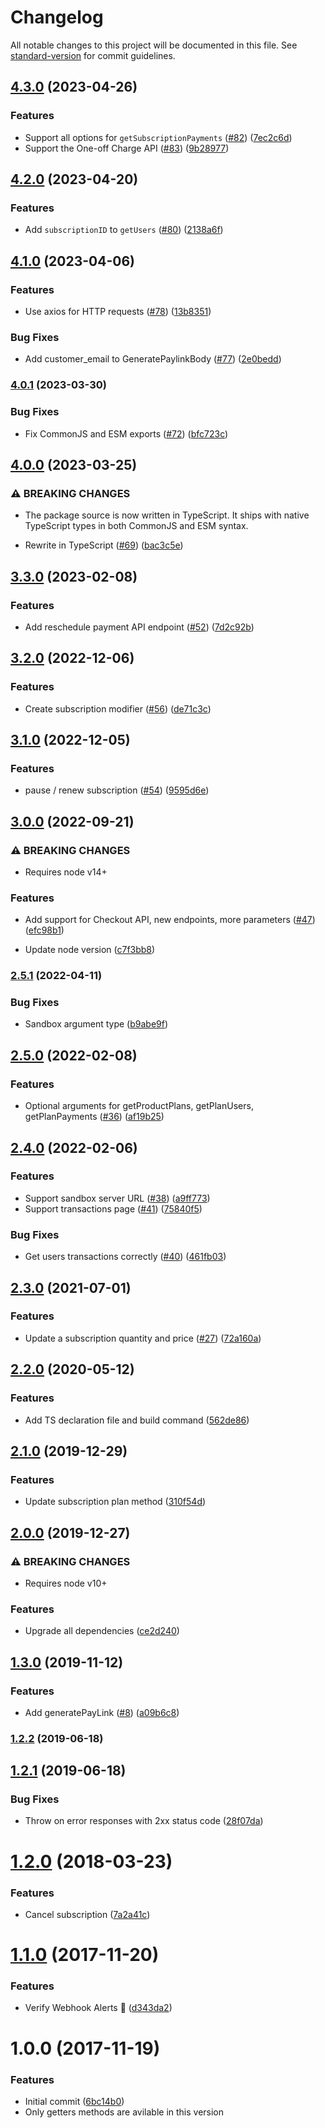 # Changelog

All notable changes to this project will be documented in this file. See [standard-version](https://github.com/conventional-changelog/standard-version) for commit guidelines.

## [4.3.0](https://github.com/avaly/paddle-sdk/compare/v4.2.0...v4.3.0) (2023-04-26)


### Features

* Support all options for `getSubscriptionPayments` ([#82](https://github.com/avaly/paddle-sdk/issues/82)) ([7ec2c6d](https://github.com/avaly/paddle-sdk/commit/7ec2c6d283a3eb250a0d7742fd58cd60889cbe20))
* Support the One-off Charge API ([#83](https://github.com/avaly/paddle-sdk/issues/83)) ([9b28977](https://github.com/avaly/paddle-sdk/commit/9b289770e810a7bfb5724bbdc6b21efeab8d826a))

## [4.2.0](https://github.com/avaly/paddle-sdk/compare/v4.1.0...v4.2.0) (2023-04-20)


### Features

* Add `subscriptionID` to `getUsers` ([#80](https://github.com/avaly/paddle-sdk/issues/80)) ([2138a6f](https://github.com/avaly/paddle-sdk/commit/2138a6fac560e4512fe69537a6c6dfb3ebbfb49e))

## [4.1.0](https://github.com/avaly/paddle-sdk/compare/v4.0.1...v4.1.0) (2023-04-06)


### Features

* Use axios for HTTP requests ([#78](https://github.com/avaly/paddle-sdk/issues/78)) ([13b8351](https://github.com/avaly/paddle-sdk/commit/13b8351f2580a2f084897379ff52b4c3301d6478))


### Bug Fixes

* Add customer_email to GeneratePaylinkBody ([#77](https://github.com/avaly/paddle-sdk/issues/77)) ([2e0bedd](https://github.com/avaly/paddle-sdk/commit/2e0beddf328fa9569d4c1bd4df8c525e2c7a1964))

### [4.0.1](https://github.com/avaly/paddle-sdk/compare/v4.0.0...v4.0.1) (2023-03-30)


### Bug Fixes

* Fix CommonJS and ESM exports ([#72](https://github.com/avaly/paddle-sdk/issues/72)) ([bfc723c](https://github.com/avaly/paddle-sdk/commit/bfc723ca415779109b6216d6ee034fd14744568b))

## [4.0.0](https://github.com/avaly/paddle-sdk/compare/v3.3.0...v4.0.0) (2023-03-25)


### ⚠ BREAKING CHANGES

* The package source is now written in TypeScript. It ships with native TypeScript types in both CommonJS and ESM syntax.

* Rewrite in TypeScript ([#69](https://github.com/avaly/paddle-sdk/issues/69)) ([bac3c5e](https://github.com/avaly/paddle-sdk/commit/bac3c5e0e1cdd9b9575a11d84080e0516c55d00f))

## [3.3.0](https://github.com/avaly/paddle-sdk/compare/v3.2.0...v3.3.0) (2023-02-08)


### Features

* Add reschedule payment API endpoint ([#52](https://github.com/avaly/paddle-sdk/issues/52)) ([7d2c92b](https://github.com/avaly/paddle-sdk/commit/7d2c92be76558706858176de99dd7b87e9db4cdc))

## [3.2.0](https://github.com/avaly/paddle-sdk/compare/v3.1.0...v3.2.0) (2022-12-06)


### Features

* Create subscription modifier ([#56](https://github.com/avaly/paddle-sdk/issues/56)) ([de71c3c](https://github.com/avaly/paddle-sdk/commit/de71c3c64ef8d035d74d4ea0f6c557fdb164447c))

## [3.1.0](https://github.com/avaly/paddle-sdk/compare/v3.0.0...v3.1.0) (2022-12-05)


### Features

* pause / renew subscription ([#54](https://github.com/avaly/paddle-sdk/issues/54)) ([9595d6e](https://github.com/avaly/paddle-sdk/commit/9595d6e0b0ec172198c9ca3ff20396e0dd474b2d))

## [3.0.0](https://github.com/avaly/paddle-sdk/compare/v2.5.1...v3.0.0) (2022-09-21)


### ⚠ BREAKING CHANGES

* Requires node v14+

### Features

* Add support for Checkout API, new endpoints, more parameters ([#47](https://github.com/avaly/paddle-sdk/issues/47)) ([efc98b1](https://github.com/avaly/paddle-sdk/commit/efc98b1db2fd0eb5e990c1d86fe1ca9bee98093f))


* Update node version ([c7f3bb8](https://github.com/avaly/paddle-sdk/commit/c7f3bb8abb54bebadd78141961316054bad6c110))

### [2.5.1](https://github.com/avaly/paddle-sdk/compare/v2.5.0...v2.5.1) (2022-04-11)


### Bug Fixes

* Sandbox argument type ([b9abe9f](https://github.com/avaly/paddle-sdk/commit/b9abe9f0a637338ec16e08228bd479abb2890b13))

## [2.5.0](https://github.com/avaly/paddle-sdk/compare/v2.4.0...v2.5.0) (2022-02-08)


### Features

* Optional arguments for getProductPlans, getPlanUsers, getPlanPayments ([#36](https://github.com/avaly/paddle-sdk/issues/36)) ([af19b25](https://github.com/avaly/paddle-sdk/commit/af19b25faa9de63802bacb1b23db8a270844e638))

## [2.4.0](https://github.com/avaly/paddle-sdk/compare/v2.3.0...v2.4.0) (2022-02-06)


### Features

* Support sandbox server URL ([#38](https://github.com/avaly/paddle-sdk/issues/38)) ([a9ff773](https://github.com/avaly/paddle-sdk/commit/a9ff773bd2cc49b4d188c964e5250fb8af876e95))
* Support transactions page ([#41](https://github.com/avaly/paddle-sdk/issues/41)) ([75840f5](https://github.com/avaly/paddle-sdk/commit/75840f5aff142cdacaace16baeeabc44a4ab1f0f))


### Bug Fixes

* Get users transactions correctly ([#40](https://github.com/avaly/paddle-sdk/issues/40)) ([461fb03](https://github.com/avaly/paddle-sdk/commit/461fb0390ac31bc243d7f5f8c2e568dbabcdd71d))

## [2.3.0](https://github.com/avaly/paddle-sdk/compare/v2.2.0...v2.3.0) (2021-07-01)


### Features

* Update a subscription quantity and price ([#27](https://github.com/avaly/paddle-sdk/issues/27)) ([72a160a](https://github.com/avaly/paddle-sdk/commit/72a160af29e777eaeea3d4c01128ac171f7e627e))

## [2.2.0](https://github.com/avaly/paddle-sdk/compare/v2.1.0...v2.2.0) (2020-05-12)


### Features

* Add TS declaration file and build command ([562de86](https://github.com/avaly/paddle-sdk/commit/562de86cc14399c0bc7152e24cea6176933dd99c))

## [2.1.0](https://github.com/avaly/paddle-sdk/compare/v2.0.0...v2.1.0) (2019-12-29)


### Features

* Update subscription plan method ([310f54d](https://github.com/avaly/paddle-sdk/commit/310f54d932b3d4f6715c9ee668cdc6c43523ce4b))

## [2.0.0](https://github.com/avaly/paddle-sdk/compare/v1.3.0...v2.0.0) (2019-12-27)


### ⚠ BREAKING CHANGES

* Requires node v10+

### Features

* Upgrade all dependencies ([ce2d240](https://github.com/avaly/paddle-sdk/commit/ce2d2401681d1564e1c77f7904a98de0186fb85a))

## [1.3.0](https://github.com/avaly/paddle-sdk/compare/v1.2.2...v1.3.0) (2019-11-12)


### Features

* Add generatePayLink ([#8](https://github.com/avaly/paddle-sdk/issues/8)) ([a09b6c8](https://github.com/avaly/paddle-sdk/commit/a09b6c8))



### [1.2.2](https://github.com/avaly/paddle-sdk/compare/v1.2.1...v1.2.2) (2019-06-18)



<a name="1.2.1"></a>
## [1.2.1](https://github.com/avaly/paddle-sdk/compare/v1.2.0...v1.2.1) (2019-06-18)


### Bug Fixes

* Throw on error responses with 2xx status code ([28f07da](https://github.com/avaly/paddle-sdk/commit/28f07da))



<a name="1.2.0"></a>
# [1.2.0](https://github.com/avaly/paddle-sdk/compare/v1.1.0...v1.2.0) (2018-03-23)


### Features

* Cancel subscription ([7a2a41c](https://github.com/avaly/paddle-sdk/commit/7a2a41c))



<a name="1.1.0"></a>
# [1.1.0](https://github.com/avaly/paddle-sdk/compare/v1.0.0...v1.1.0) (2017-11-20)


### Features

* Verify Webhook Alerts :tada: ([d343da2](https://github.com/avaly/paddle-sdk/commit/d343da2))



<a name="1.0.0"></a>
# 1.0.0 (2017-11-19)


### Features

* Initial commit ([6bc14b0](https://github.com/avaly/paddle-sdk/commit/6bc14b0))
* Only getters methods are avilable in this version
